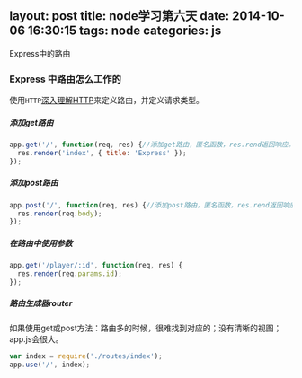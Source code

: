 layout: post
title: node学习第六天
date: 2014-10-06 16:30:15
tags: node
categories: js
---

Express中的路由

<!-- more -->

### Express 中路由怎么工作的
使用`HTTP`[深入理解HTTP](http://www.360doc.com/content/10/0930/17/3668821_57590979.shtml)来定义路由，并定义请求类型。

##### 添加get路由
```javascript
app.get('/', function(req, res) {//添加get路由，匿名函数，res.rend返回响应。
  res.render('index', { title: 'Express' });
});
```
##### 添加post路由
```javascript
app.post('/', function(req, res) {//添加post路由，匿名函数，res.rend返回响应。
  res.render(req.body);
});
```
##### 在路由中使用参数
```javascript
app.get('/player/:id', function(req, res) {
  res.render(req.params.id);
});
```
##### 路由生成器router
如果使用get或post方法：路由多的时候，很难找到对应的；没有清晰的视图；app.js会很大。

```javascript
var index = require('./routes/index');
app.use('/', index);
```
